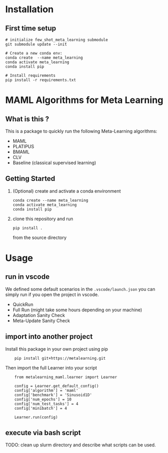 # Installation

## First time setup

````
# initialize few_shot_meta_learning submodule
git submodule update --init

# Create a new conda env:
conda create  --name meta_learning
conda activate meta_learning
conda install pip

# Install requirements
pip install -r requirements.txt 
````

# MAML Algorithms for Meta Learning
## What is this ?
This is a package to quickly run the following Meta-Learning algorithms:
- MAML 
- PLATIPUS
- BMAML
- CLV
- Baseline (classical supervised learning)


## Getting Started
1. (Optional) create and activate a conda environment
    ```
    conda create --name meta_learning
    conda activate meta_learning
    conda install pip
    ```
2. clone this repository and run 
    ```
    pip install .
    ```
    from the source directory

# Usage
## run in vscode
We defined some default scenarios in the `.vscode/launch.json` you can simply run if you open the project in vscode.
- QuickRun
- Full Run (might take some hours depending on your machine)
- Adaptation Sanity Check
- Meta-Update Sanity Check

## import into another project
Install this package in your own project using pip
```
    pip install git+https://metalearning.git
```
Then import the full Learner into your script
```
    from metalearning_maml.learner import Learner

    config = Learner.get_default_config()
    config['algorithm'] = 'maml'
    config['benchmark'] = 'Sinusoid1D'
    config['num_epochs'] = 10
    config['num_test_tasks'] = 4
    config['minibatch'] = 4

    Learner.run(config)
```

## execute via bash script
TODO: clean up slurm directory and describe what scripts can be used.